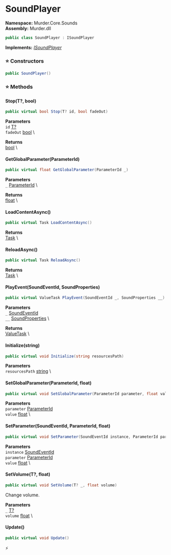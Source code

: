 # SoundPlayer

**Namespace:** Murder.Core.Sounds \
**Assembly:** Murder.dll

```csharp
public class SoundPlayer : ISoundPlayer
```

**Implements:** _[ISoundPlayer](../..//Murder/Core/Sounds/ISoundPlayer.html)_

### ⭐ Constructors
```csharp
public SoundPlayer()
```

### ⭐ Methods
#### Stop(T?, bool)
```csharp
public virtual bool Stop(T? id, bool fadeOut)
```

**Parameters** \
`id` [T?](https://learn.microsoft.com/en-us/dotnet/api/System.Nullable-1?view=net-7.0) \
`fadeOut` [bool](https://learn.microsoft.com/en-us/dotnet/api/System.Boolean?view=net-7.0) \

**Returns** \
[bool](https://learn.microsoft.com/en-us/dotnet/api/System.Boolean?view=net-7.0) \

#### GetGlobalParameter(ParameterId)
```csharp
public virtual float GetGlobalParameter(ParameterId _)
```

**Parameters** \
`_` [ParameterId](../..//Murder/Core/Sounds/ParameterId.html) \

**Returns** \
[float](https://learn.microsoft.com/en-us/dotnet/api/System.Single?view=net-7.0) \

#### LoadContentAsync()
```csharp
public virtual Task LoadContentAsync()
```

**Returns** \
[Task](https://learn.microsoft.com/en-us/dotnet/api/System.Threading.Tasks.Task?view=net-7.0) \

#### ReloadAsync()
```csharp
public virtual Task ReloadAsync()
```

**Returns** \
[Task](https://learn.microsoft.com/en-us/dotnet/api/System.Threading.Tasks.Task?view=net-7.0) \

#### PlayEvent(SoundEventId, SoundProperties)
```csharp
public virtual ValueTask PlayEvent(SoundEventId _, SoundProperties __)
```

**Parameters** \
`_` [SoundEventId](../..//Murder/Core/Sounds/SoundEventId.html) \
`__` [SoundProperties](../..//Murder/Core/Sounds/SoundProperties.html) \

**Returns** \
[ValueTask](https://learn.microsoft.com/en-us/dotnet/api/System.Threading.Tasks.ValueTask?view=net-7.0) \

#### Initialize(string)
```csharp
public virtual void Initialize(string resourcesPath)
```

**Parameters** \
`resourcesPath` [string](https://learn.microsoft.com/en-us/dotnet/api/System.String?view=net-7.0) \

#### SetGlobalParameter(ParameterId, float)
```csharp
public virtual void SetGlobalParameter(ParameterId parameter, float value)
```

**Parameters** \
`parameter` [ParameterId](../..//Murder/Core/Sounds/ParameterId.html) \
`value` [float](https://learn.microsoft.com/en-us/dotnet/api/System.Single?view=net-7.0) \

#### SetParameter(SoundEventId, ParameterId, float)
```csharp
public virtual void SetParameter(SoundEventId instance, ParameterId parameter, float value)
```

**Parameters** \
`instance` [SoundEventId](../..//Murder/Core/Sounds/SoundEventId.html) \
`parameter` [ParameterId](../..//Murder/Core/Sounds/ParameterId.html) \
`value` [float](https://learn.microsoft.com/en-us/dotnet/api/System.Single?view=net-7.0) \

#### SetVolume(T?, float)
```csharp
public virtual void SetVolume(T? _, float volume)
```

Change volume.

**Parameters** \
`_` [T?](https://learn.microsoft.com/en-us/dotnet/api/System.Nullable-1?view=net-7.0) \
`volume` [float](https://learn.microsoft.com/en-us/dotnet/api/System.Single?view=net-7.0) \

#### Update()
```csharp
public virtual void Update()
```



⚡